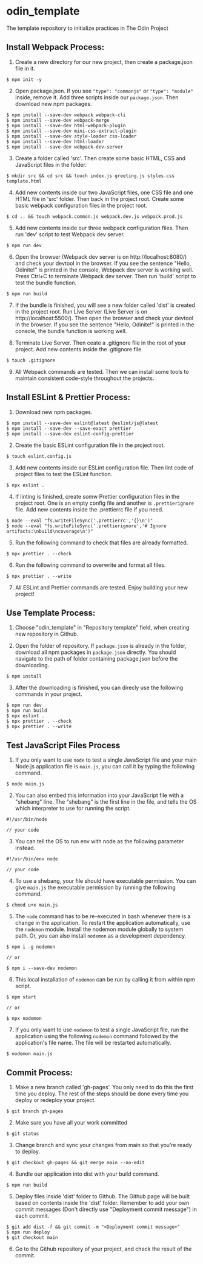 # odin_template

The template repository to initialize practices in The Odin Project

## Install Webpack Process:

1. Create a new directory for our new project, then create a package.json file in it.

```
$ npm init -y
```

2. Open package.json. If you see `"type": "commonjs"` or `"type": "module"` inside, remove it. Add three scripts inside our `package.json`. Then download new npm packages.

```
$ npm install --save-dev webpack webpack-cli
$ npm install --save-dev webpack-merge
$ npm install --save-dev html-webpack-plugin
$ npm install --save-dev mini-css-extract-plugin
$ npm install --save-dev style-loader css-loader
$ npm install --save-dev html-loader
$ npm install --save-dev webpack-dev-server
```

3. Create a folder called 'src'. Then create some basic HTML, CSS and JavaScript files in the folder.

```
$ mkdir src && cd src && touch index.js greeting.js styles.css template.html
```

4. Add new contents inside our two JavaScript files, one CSS file and one HTML file in 'src' folder. Then back in the project root.
   Create some basic webpack configuration files in the project root.

```
$ cd .. && touch webpack.common.js webpack.dev.js webpack.prod.js
```

5. Add new contents inside our three webpack configuration files. Then run 'dev' script to test Webpack dev server.

```
$ npm run dev
```

6. Open the browser (Webpack dev server is on http://localhost:8080/) and check your devtool in the browser. If you see the sentence "Hello, Odinite!" is printed in the console, Webpack dev server is working well. Press Ctrl+C to terminate Webpack dev server. Then run 'build' script to test the bundle function.

```
$ npm run build
```

7. If the bundle is finished, you will see a new folder called 'dist' is created in the project root. Run Live Server (Live Server is on http://localhost:5500/). Then open the browser and check your devtool in the browser. If you see the sentence "Hello, Odinite!" is printed in the console, the bundle function is working well.

8. Terminate Live Server. Then ceate a .gitignore file in the root of your project. Add new contents inside the .gitignore file.

```
$ touch .gitignore
```

9. All Webpack commands are tested. Then we can install some tools to maintain consistent code-style throughout the projects.

## Install ESLint & Prettier Process:

1. Download new npm packages.

```
$ npm install --save-dev eslint@latest @eslint/js@latest
$ npm install --save-dev --save-exact prettier
$ npm install --save-dev eslint-config-prettier
```

2. Create the basic ESLint configuration file in the project root.

```
$ touch eslint.config.js
```

3. Add new contents inside our ESLint configuration file. Then lint code of project files to test the ESLint function.

```
$ npx eslint .
```

4. If linting is finished, create somw Prettier configuration files in the project root. One is an empty config file and another is `.prettierignore` file. Add new contents inside the .prettierrc file if you need.

```
$ node --eval "fs.writeFileSync('.prettierrc','{}\n')"
$ node --eval "fs.writeFileSync('.prettierignore','# Ignore artifacts:\nbuild\ncoverage\n')"
```

5. Run the following command to check that files are already formatted.

```
$ npx prettier . --check
```

6. Run the following command to overwrite and format all files.

```
$ npx prettier . --write
```

7. All ESLint and Prettier commands are tested. Enjoy building your new project!

## Use Template Process:

1. Choose "odin_template" in "Repository template" field, when creating new repository in Github.

2. Open the folder of repository. If `package.json` is already in the folder, download all npm packages in `package.json` directly. You should navigate to the path of folder containing package.json before the downloading.

```
$ npm install
```

3. After the downloading is finished, you can direcly use the following commands in your project.

```
$ npm run dev
$ npm run build
$ npx eslint .
$ npx prettier . --check
$ npx prettier . --write
```

## Test JavaScript Files Process 

1. If you only want to use `node` to test a single JavaScript file and your main Node.js application file is `main.js`, you can call it by typing the following command.
```
$ node main.js
```

2. You can also embed this information into your JavaScript file with a "shebang" line. The "shebang" is the first line in the file, and tells the OS which interpreter to use for running the script.
```
#!/usr/bin/node

// your code
```

3. You can tell the OS to run env with node as the following parameter instead.
```
#!/usr/bin/env node

// your code
```

4. To use a shebang, your file should have executable permission. You can give `main.js` the executable permission by running the following command.
```
$ chmod u+x main.js
```

5. The `node` command has to be re-executed in bash whenever there is a change in the application. To restart the application automatically, use the `nodemon` module. Install the nodemon module globally to system path. Or, you can also install `nodemon` as a development dependency.
```
$ npm i -g nodemon

// or

$ npm i --save-dev nodemon
```

6. This local installation of `nodemon` can be run by calling it from within npm script.
```
$ npm start

// or

$ npx nodemon
```

7. If you only want to use `nodemon` to test a single JavaScript file, run the application using the following `nodemon` command followed by the application's file name. The file will be restarted automatically.
```
$ nodemon main.js
```

## Commit Process:

1. Make a new branch called 'gh-pages'. You only need to do this the first time you deploy. The rest of the steps should be done every time you deploy or redeploy your project.

```
$ git branch gh-pages
```

2. Make sure you have all your work committed

```
$ git status
```

3. Change branch and sync your changes from main so that you’re ready to deploy.

```
$ git checkout gh-pages && git merge main --no-edit
```

4. Bundle our application into dist with your build command.

```
$ npm run build
```

5. Deploy files inside 'dist' folder to Github. The Github page will be built based on contents inside the 'dist' folder. Remember to add your own commit messages (Don't directly use "Deployment commit message") in each commit.

```
$ git add dist -f && git commit -m "<Deployment commit message>"
$ npm run deploy
$ git checkout main
```

6. Go to the Github repository of your project, and check the result of the commit.
